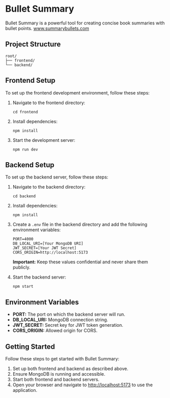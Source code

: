 # Bullet Summary

Bullet Summary is a powerful tool for creating concise book summaries with bullet points.
www.summarybullets.com
## Project Structure

```
root/
├── frontend/
└── backend/
```

## Frontend Setup

To set up the frontend development environment, follow these steps:

1. Navigate to the frontend directory:
   ```
   cd frontend
   ```

2. Install dependencies:
   ```
   npm install
   ```

3. Start the development server:
   ```
   npm run dev
   ```

## Backend Setup

To set up the backend server, follow these steps:

1. Navigate to the backend directory:
   ```
   cd backend
   ```

2. Install dependencies:
   ```
   npm install
   ```

3. Create a `.env` file in the backend directory and add the following environment variables:
   ```
   PORT=4000
   DB_LOCAL_URI=[Your MongoDB URI]
   JWT_SECRET=[Your JWT Secret]
   CORS_ORIGIN=http://localhost:5173
   ```
   **Important:** Keep these values confidential and never share them publicly.

4. Start the backend server:
   ```
   npm start
   ```

## Environment Variables

- **PORT:** The port on which the backend server will run.
- **DB_LOCAL_URI:** MongoDB connection string.
- **JWT_SECRET:** Secret key for JWT token generation.
- **CORS_ORIGIN:** Allowed origin for CORS.

## Getting Started

Follow these steps to get started with Bullet Summary:

1. Set up both frontend and backend as described above.
2. Ensure MongoDB is running and accessible.
3. Start both frontend and backend servers.
4. Open your browser and navigate to [http://localhost:5173](http://localhost:5173) to use the application.


